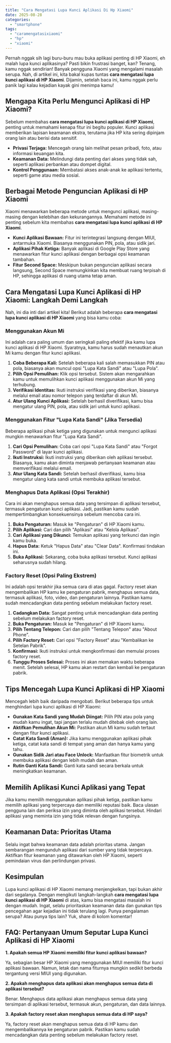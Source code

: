 ```yaml
---
title: "Cara Mengatasi Lupa Kunci Aplikasi Di Hp Xiaomi"
date: 2025-08-28
categories: 
  - "smartphone"
tags: 
  - "caramengatasixiaomi"
  - "hp"
  - "xiaomi"
---
```


Pernah nggak sih lagi buru-buru mau buka aplikasi penting di HP Xiaomi, eh malah lupa kunci aplikasinya? Pasti bikin frustrasi banget, kan? Tenang, kamu nggak sendirian! Banyak pengguna Xiaomi yang mengalami masalah serupa. Nah, di artikel ini, kita bakal kupas tuntas **cara mengatasi lupa kunci aplikasi di HP Xiaomi**. Dijamin, setelah baca ini, kamu nggak perlu panik lagi kalau kejadian kayak gini menimpa kamu!

## Mengapa Kita Perlu Mengunci Aplikasi di HP Xiaomi?

Sebelum membahas **cara mengatasi lupa kunci aplikasi di HP Xiaomi**, penting untuk memahami kenapa fitur ini begitu populer. Kunci aplikasi memberikan lapisan keamanan ekstra, terutama jika HP kita sering dipinjam orang lain atau berisi data sensitif.

- **Privasi Terjaga:** Mencegah orang lain melihat pesan pribadi, foto, atau informasi keuangan kita.
- **Keamanan Data:** Melindungi data penting dari akses yang tidak sah, seperti aplikasi perbankan atau dompet digital.
- **Kontrol Penggunaan:** Membatasi akses anak-anak ke aplikasi tertentu, seperti game atau media sosial.

## Berbagai Metode Penguncian Aplikasi di HP Xiaomi

Xiaomi menawarkan beberapa metode untuk mengunci aplikasi, masing-masing dengan kelebihan dan kekurangannya. Memahami metode ini penting sebelum kita membahas **cara mengatasi lupa kunci aplikasi di HP Xiaomi**.

- **Kunci Aplikasi Bawaan:** Fitur ini terintegrasi langsung dengan MIUI, antarmuka Xiaomi. Biasanya menggunakan PIN, pola, atau sidik jari.
- **Aplikasi Pihak Ketiga:** Banyak aplikasi di Google Play Store yang menawarkan fitur kunci aplikasi dengan berbagai opsi keamanan tambahan.
- **Fitur Second Space:** Meskipun bukan penguncian aplikasi secara langsung, Second Space memungkinkan kita membuat ruang terpisah di HP, sehingga aplikasi di ruang utama tetap aman.

## Cara Mengatasi Lupa Kunci Aplikasi di HP Xiaomi: Langkah Demi Langkah

Nah, ini dia inti dari artikel kita! Berikut adalah beberapa **cara mengatasi lupa kunci aplikasi di HP Xiaomi** yang bisa kamu coba:

### Menggunakan Akun Mi

Ini adalah cara paling umum dan seringkali paling efektif jika kamu lupa kunci aplikasi di HP Xiaomi. Syaratnya, kamu harus sudah menautkan akun Mi kamu dengan fitur kunci aplikasi.

1. **Coba Beberapa Kali:** Setelah beberapa kali salah memasukkan PIN atau pola, biasanya akan muncul opsi "Lupa Kata Sandi" atau "Lupa Pola".
2. **Pilih Opsi Pemulihan:** Klik opsi tersebut. Sistem akan mengarahkan kamu untuk memulihkan kunci aplikasi menggunakan akun Mi yang terhubung.
3. **Verifikasi Identitas:** Ikuti instruksi verifikasi yang diberikan, biasanya melalui email atau nomor telepon yang terdaftar di akun Mi.
4. **Atur Ulang Kunci Aplikasi:** Setelah berhasil diverifikasi, kamu bisa mengatur ulang PIN, pola, atau sidik jari untuk kunci aplikasi.

### Menggunakan Fitur "Lupa Kata Sandi" (Jika Tersedia)

Beberapa aplikasi pihak ketiga yang digunakan untuk mengunci aplikasi mungkin menawarkan fitur "Lupa Kata Sandi".

1. **Cari Opsi Pemulihan:** Coba cari opsi "Lupa Kata Sandi" atau "Forgot Password" di layar kunci aplikasi.
2. **Ikuti Instruksi:** Ikuti instruksi yang diberikan oleh aplikasi tersebut. Biasanya, kamu akan diminta menjawab pertanyaan keamanan atau memverifikasi melalui email.
3. **Atur Ulang Kata Sandi:** Setelah berhasil diverifikasi, kamu bisa mengatur ulang kata sandi untuk membuka aplikasi tersebut.

### Menghapus Data Aplikasi (Opsi Terakhir)

Cara ini akan menghapus semua data yang tersimpan di aplikasi tersebut, termasuk pengaturan kunci aplikasi. Jadi, pastikan kamu sudah mempertimbangkan konsekuensinya sebelum mencoba cara ini.

1. **Buka Pengaturan:** Masuk ke "Pengaturan" di HP Xiaomi kamu.
2. **Pilih Aplikasi:** Cari dan pilih "Aplikasi" atau "Kelola Aplikasi".
3. **Cari Aplikasi yang Dikunci:** Temukan aplikasi yang terkunci dan ingin kamu buka.
4. **Hapus Data:** Ketuk "Hapus Data" atau "Clear Data". Konfirmasi tindakan ini.
5. **Buka Aplikasi:** Sekarang, coba buka aplikasi tersebut. Kunci aplikasi seharusnya sudah hilang.

### Factory Reset (Opsi Paling Ekstrem)

Ini adalah opsi terakhir jika semua cara di atas gagal. Factory reset akan mengembalikan HP kamu ke pengaturan pabrik, menghapus semua data, termasuk aplikasi, foto, video, dan pengaturan lainnya. Pastikan kamu sudah mencadangkan data penting sebelum melakukan factory reset.

1. **Cadangkan Data:** Sangat penting untuk mencadangkan data penting sebelum melakukan factory reset.
2. **Buka Pengaturan:** Masuk ke "Pengaturan" di HP Xiaomi kamu.
3. **Pilih Tentang Telepon:** Cari dan pilih "Tentang Telepon" atau "About Phone".
4. **Pilih Factory Reset:** Cari opsi "Factory Reset" atau "Kembalikan ke Setelan Pabrik".
5. **Konfirmasi:** Ikuti instruksi untuk mengkonfirmasi dan memulai proses factory reset.
6. **Tunggu Proses Selesai:** Proses ini akan memakan waktu beberapa menit. Setelah selesai, HP kamu akan restart dan kembali ke pengaturan pabrik.

## Tips Mencegah Lupa Kunci Aplikasi di HP Xiaomi

Mencegah lebih baik daripada mengobati. Berikut beberapa tips untuk menghindari lupa kunci aplikasi di HP Xiaomi:

- **Gunakan Kata Sandi yang Mudah Diingat:** Pilih PIN atau pola yang mudah kamu ingat, tapi jangan terlalu mudah ditebak oleh orang lain.
- **Aktifkan Pemulihan Akun Mi:** Pastikan akun Mi kamu sudah tertaut dengan fitur kunci aplikasi.
- **Catat Kata Sandi (Aman):** Jika kamu menggunakan aplikasi pihak ketiga, catat kata sandi di tempat yang aman dan hanya kamu yang tahu.
- **Gunakan Sidik Jari atau Face Unlock:** Manfaatkan fitur biometrik untuk membuka aplikasi dengan lebih mudah dan aman.
- **Rutin Ganti Kata Sandi:** Ganti kata sandi secara berkala untuk meningkatkan keamanan.

## Memilih Aplikasi Kunci Aplikasi yang Tepat

Jika kamu memilih menggunakan aplikasi pihak ketiga, pastikan kamu memilih aplikasi yang terpercaya dan memiliki reputasi baik. Baca ulasan pengguna lain dan periksa izin yang diminta oleh aplikasi tersebut. Hindari aplikasi yang meminta izin yang tidak relevan dengan fungsinya.

## Keamanan Data: Prioritas Utama

Selalu ingat bahwa keamanan data adalah prioritas utama. Jangan sembarangan mengunduh aplikasi dari sumber yang tidak terpercaya. Aktifkan fitur keamanan yang ditawarkan oleh HP Xiaomi, seperti pemindaian virus dan perlindungan privasi.

## Kesimpulan

Lupa kunci aplikasi di HP Xiaomi memang menjengkelkan, tapi bukan akhir dari segalanya. Dengan mengikuti langkah-langkah **cara mengatasi lupa kunci aplikasi di HP Xiaomi** di atas, kamu bisa mengatasi masalah ini dengan mudah. Ingat, selalu prioritaskan keamanan data dan gunakan tips pencegahan agar kejadian ini tidak terulang lagi. Punya pengalaman serupa? Atau punya tips lain? Yuk, share di kolom komentar!

## FAQ: Pertanyaan Umum Seputar Lupa Kunci Aplikasi di HP Xiaomi

**1\. Apakah semua HP Xiaomi memiliki fitur kunci aplikasi bawaan?**

Ya, sebagian besar HP Xiaomi yang menggunakan MIUI memiliki fitur kunci aplikasi bawaan. Namun, letak dan nama fiturnya mungkin sedikit berbeda tergantung versi MIUI yang digunakan.

**2\. Apakah menghapus data aplikasi akan menghapus semua data di aplikasi tersebut?**

Benar. Menghapus data aplikasi akan menghapus semua data yang tersimpan di aplikasi tersebut, termasuk akun, pengaturan, dan data lainnya.

**3\. Apakah factory reset akan menghapus semua data di HP saya?**

Ya, factory reset akan menghapus semua data di HP kamu dan mengembalikannya ke pengaturan pabrik. Pastikan kamu sudah mencadangkan data penting sebelum melakukan factory reset.
